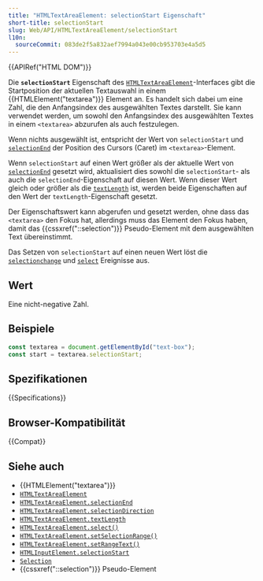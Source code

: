 ```yaml
---
title: "HTMLTextAreaElement: selectionStart Eigenschaft"
short-title: selectionStart
slug: Web/API/HTMLTextAreaElement/selectionStart
l10n:
  sourceCommit: 083de2f5a832aef7994a043e00cb953703e4a5d5
---
```


{{APIRef("HTML DOM")}}

Die **`selectionStart`** Eigenschaft des [`HTMLTextAreaElement`](/de/docs/Web/API/HTMLTextAreaElement)-Interfaces gibt die Startposition der aktuellen Textauswahl in einem {{HTMLElement("textarea")}} Element an. Es handelt sich dabei um eine Zahl, die den Anfangsindex des ausgewählten Textes darstellt. Sie kann verwendet werden, um sowohl den Anfangsindex des ausgewählten Textes in einem `<textarea>` abzurufen als auch festzulegen.

Wenn nichts ausgewählt ist, entspricht der Wert von `selectionStart` und [`selectionEnd`](/de/docs/Web/API/HTMLTextAreaElement/selectionEnd) der Position des Cursors (Caret) im `<textarea>`-Element.

Wenn `selectionStart` auf einen Wert größer als der aktuelle Wert von [`selectionEnd`](/de/docs/Web/API/HTMLTextAreaElement/selectionEnd) gesetzt wird, aktualisiert dies sowohl die `selectionStart`- als auch die `selectionEnd`-Eigenschaft auf diesen Wert. Wenn dieser Wert gleich oder größer als die [`textLength`](/de/docs/Web/API/HTMLTextAreaElement/textLength) ist, werden beide Eigenschaften auf den Wert der `textLength`-Eigenschaft gesetzt.

Der Eigenschaftswert kann abgerufen und gesetzt werden, ohne dass das `<textarea>` den Fokus hat, allerdings muss das Element den Fokus haben, damit das {{cssxref("::selection")}} Pseudo-Element mit dem ausgewählten Text übereinstimmt.

Das Setzen von `selectionStart` auf einen neuen Wert löst die [`selectionchange`](/de/docs/Web/API/HTMLTextAreaElement/selectionchange_event) und [`select`](/de/docs/Web/API/HTMLTextAreaElement/select_event) Ereignisse aus.

## Wert

Eine nicht-negative Zahl.

## Beispiele

```js
const textarea = document.getElementById("text-box");
const start = textarea.selectionStart;
```

## Spezifikationen

{{Specifications}}

## Browser-Kompatibilität

{{Compat}}

## Siehe auch

- {{HTMLElement("textarea")}}
- [`HTMLTextAreaElement`](/de/docs/Web/API/HTMLTextAreaElement)
- [`HTMLTextAreaElement.selectionEnd`](/de/docs/Web/API/HTMLTextAreaElement/selectionEnd)
- [`HTMLTextAreaElement.selectionDirection`](/de/docs/Web/API/HTMLTextAreaElement/selectionDirection)
- [`HTMLTextAreaElement.textLength`](/de/docs/Web/API/HTMLTextAreaElement/textLength)
- [`HTMLTextAreaElement.select()`](/de/docs/Web/API/HTMLTextAreaElement/select)
- [`HTMLTextAreaElement.setSelectionRange()`](/de/docs/Web/API/HTMLTextAreaElement/setSelectionRange)
- [`HTMLTextAreaElement.setRangeText()`](/de/docs/Web/API/HTMLTextAreaElement/setRangeText)
- [`HTMLInputElement.selectionStart`](/de/docs/Web/API/HTMLInputElement/selectionStart)
- [`Selection`](/de/docs/Web/API/Selection)
- {{cssxref("::selection")}} Pseudo-Element
